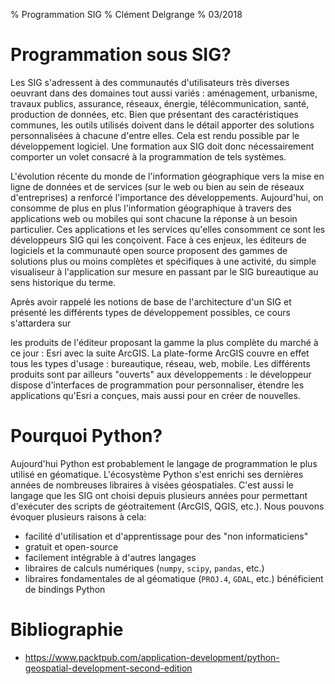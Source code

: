 % Programmation SIG
% Clément Delgrange
% 03/2018


# Programmation sous SIG?
Les SIG s'adressent à des communautés d'utilisateurs très diverses oeuvrant dans des domaines tout aussi variés : aménagement, urbanisme, travaux publics, assurance, réseaux, énergie, télécommunication, santé, production de données, etc. Bien que présentant des caractéristiques communes, les outils utilisés doivent dans le détail apporter des solutions personnalisées à chacune d'entre elles. Cela est rendu possible par le développement logiciel. Une formation aux SIG doit donc nécessairement comporter un volet consacré à la programmation de tels systèmes.

L'évolution récente du monde de l'information géographique vers la mise en ligne de données et de services (sur le web ou bien au sein de réseaux d'entreprises) a renforcé l'importance des développements. Aujourd'hui, on consomme de plus en plus l'information géographique à travers des applications web ou mobiles qui sont chacune la réponse à un besoin particulier. Ces applications et les services qu'elles consomment ce sont les développeurs SIG qui les conçoivent.
Face à ces enjeux, les éditeurs de logiciels et la communauté open source proposent des gammes de solutions plus ou moins complètes et spécifiques à une activité, du simple visualiseur à l'application sur mesure en passant par le SIG bureautique au sens historique du terme.

Après avoir rappelé les notions de base de l'architecture d'un SIG et présenté les différents types de développement possibles, ce cours s'attardera sur

les produits de l'éditeur proposant la gamme la plus complète du marché à ce jour : Esri avec la suite ArcGIS. La plate-forme ArcGIS couvre en effet tous les types d'usage : bureautique, réseau, web, mobile. Les différents produits sont par ailleurs "ouverts" aux développements : le développeur dispose d'interfaces de programmation pour personnaliser, étendre les applications qu'Esri a conçues, mais aussi pour en créer de nouvelles.


# Pourquoi Python?
Aujourd'hui Python est probablement le langage de programmation le plus utilisé en géomatique.
L'écosystème Python s'est enrichi ses dernières années de nombreuses libraires à visées géospatiales.
C'est aussi le langage que les SIG ont choisi depuis plusieurs années pour permettant d'exécuter des scripts de géotraitement (ArcGIS, QGIS, etc.).
Nous pouvons évoquer plusieurs raisons à cela:

* facilité d'utilisation et d'apprentissage pour des "non informaticiens"
* gratuit et open-source
* facilement intégrable à d'autres langages
* libraires de calculs numériques (`numpy`, `scipy`, `pandas`, etc.)
* libraires fondamentales de al géomatique (`PROJ.4`, `GDAL`, etc.) bénéficient de bindings Python




# Bibliographie

* <https://www.packtpub.com/application-development/python-geospatial-development-second-edition>
